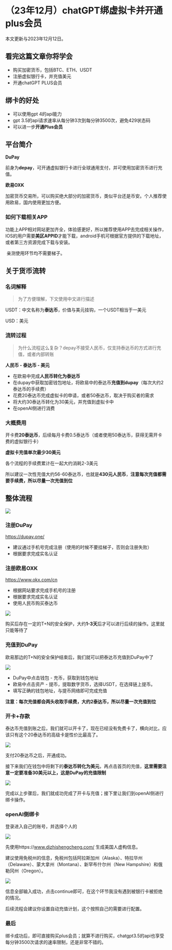 # （23年12月）chatGPT绑虚拟卡并开通plus会员

本文更新与2023年12月12日。



## 看完这篇文章你将学会

- 购买加密货币，包括BTC、ETH、USDT
- 注册虚拟银行卡，并充值美元
- 开通chatGPT PLUS会员



## 绑卡的好处

- 可以使用gpt 4的api能力
- gpt 3.5的api请求速率从每分钟3次到每分钟3500次，避免429状态码
- 可以进一步**开通Plus会员** 



## 平台简介

**DuPay**

​	前身为**depay**，可开通虚拟银行卡进行全球通用支付，并可使用加密货币进行充值。

**欧易OXK**

​	加密货币交易所，可以购买绝大部分的加密货币，类似平台还是币安。个人推荐使用欧易，国内使用更加方便。



### 如何下载相关APP

​	功能上APP相对网站更加齐全，体验感更好，所以推荐使用APP去完成相关操作，IOS的用户需要**美区APPID**才能下载，android手机可根据官方提供的下载地址，或者第三方资源完成下载与安装。

​	亲测使用环节均不需要梯子。



## 关于货币流转

### 名词解释

> 为了方便理解，下文使用中文进行描述

USDT：中文名称为**泰达币**，价值与美元挂钩，一个USDT相当于一美元

USD：美元



### 流转过程

> 为什么流程这么复杂？depay不接受人民币，仅支持泰达币的方式进行充值，或者内部转账

**人民币 - 泰达币 - 美元**

- 在欧易中完成**人民币转化为泰达币**
- 在dupay中获取加密钱包地址，将欧易中的泰达币**充值到dupay**（每次大约2泰达币的手续费）
- 花费20泰达币完成虚拟卡的申请，或者50泰达币，取决于购买者的需求
- 将大约30泰达币转化为30美元，并充值到虚拟卡中
- 在openAI侧进行消费



### 大概费用

开卡费**20泰达币**，后续每月卡费0.5泰达币（或者使用50泰达币，获得无需开卡费的虚拟银行卡）

**虚拟卡充值单次最少30美元**

各个流程的手续费累计在一起大约消耗2-3美元

所以建议一次性充值大约56-60泰达币，也就是**430元人民币**，**注意每次充值都需要手续费，所以尽量一次充值到位**



## 整体流程

![](http://qiliu.vkcyan.top/FlGpff7vZHI3Is5Wyl7z1Eg8u0K6.png)



### 注册DuPay

https://dupay.one/

- 建议通过手机号完成注册（使用的时候不要挂梯子，否则会注册失败）
- 根据要求完成实名认证



### 注册欧易OXK

 https://www.okx.com/cn

- 根据网站要求完成手机号的注册
- 根据要求完成实名认证
- 使用人民币购买泰达币

![](http://qiliu.vkcyan.top/FshK_VQQMZgLEur12CXruuzUQhYY.png)

购买后存在一定的T+N的安全保护，大约**1-3天**后才可以进行后续的操作。这里就只能等待了



### 充值到DuPay

欧易那边的T+N的安全保护结束后，我们就可以把泰达币充值到DuPay中了

![](http://qiliu.vkcyan.top/Frz4IcRFfNSxkhrASZznJs52AkUU.png)

- DuPay中点击钱包 - 充币，获取到钱包地址
- 欧易中点击资产 - 提币，提取数字货币，选择USDT，在选择链上提币。
- 填写正确的钱包地址，与提币网络即可完成充值

**注意：每次充值都会两头收取手续费，大约2泰达币，所以尽量一次充值到位**



### 开卡+存款

​	泰达币充值到账之后，我们就可以开卡了，现在已经没有免费卡了，横向对比，应该只有这个20泰达币的高级卡是性价比最高了。

![](http://qiliu.vkcyan.top/FjCd0xMFBS7RaT7lv61JLUCpdd3Q.png)

支付20泰达币之后，开通成功。

接下来我们在钱包中将剩下的**泰达币转化为美元**，再点击首页的充值，**这里需要注意一定要准备30美元以上，这是DuPay的充值限制**

![](http://qiliu.vkcyan.top/FhqVrzpV-aWUdrvd0JAc7IgUvvWS.png)

完成以上步骤后，我们就成功完成了开卡与充值；接下里让我们到openAI侧进行绑卡操作。



### openAI侧绑卡

登录进入自己的账号，并选择个人的

![](http://qiliu.vkcyan.top/FhTN2n8SkaX-DUtlNWf7_EXwG6p2.png)



先使用https://www.dizhishengcheng.com/ 生成美国人虚构信息。

建议使用免税州的信息，免税州包括阿拉斯加州（Alaska）、特拉华州（Delaware）、蒙大拿州（Montana）、新罕布什尔州（New Hampshire）和俄勒冈州（Oregon）。

![](http://qiliu.vkcyan.top/FoT2slhfpX0ZJpzV2DuPxFQZfsQo.png)

信息全部输入成功，点击continue即可，在这个环节我没有遇到被银行卡被拒绝的情况。

后续流程会建议你设置自动充值计划，这个按照自己的需要进行配置。



### 最后

​	绑卡成功后，即可直接购买plus会员；就算不进行购买，chatgpt3.5的api也享受每分钟3500次请求的速率限制，还是非常不错的。

​	

